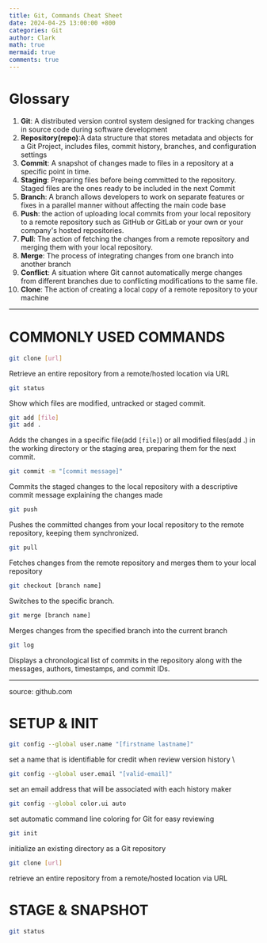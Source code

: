 ```yaml
---
title: Git, Commands Cheat Sheet
date: 2024-04-25 13:00:00 +800
categories: Git
author: Clark
math: true
mermaid: true
comments: true
---
```

<!-- markdownlint-capture -->
<!-- markdownlint-disable -->
# Glossary 
1. **Git**: A distributed version control system designed for tracking changes in source code during software development
2. **Repository(repo)**:A data structure that stores metadata and objects for a Git Project, includes files, commit history, branches, and configuration settings
3. **Commit**: A snapshot of changes made to files in a repository at a specific point in time. 
4. **Staging**: Preparing files before being committed to the repository. Staged files are the ones ready to be included in the next Commit
5. **Branch**: A branch allows developers to work on separate features or fixes in a parallel manner without affecting the main code base
6. **Push**: the action of uploading local commits from your local repository to a remote repository such as GitHub or GitLab or your own or your company's hosted repositories. 
7. **Pull**: The action of fetching the changes from a remote repository and merging them with your local repository.
8. **Merge**: The process of integrating changes from one branch into another branch
9. **Conflict**: A situation where Git cannot automatically merge changes from different branches due to conflicting modifications to the same file.
10. **Clone**: The action of creating a local copy of a remote repository to your machine


---
# COMMONLY USED COMMANDS
```bash
git clone [url]
```
Retrieve an entire repository from a remote/hosted location via URL

```bash
git status
```

Show which files are modified, untracked or staged commit.

```bash
git add [file] 
git add .
```

Adds the changes in a specific file(add `[file]`) or all modified files(add .) in the working directory or the staging area, preparing them for the next commit.

```bash
git commit -m "[commit message]"
```

Commits the staged changes to the local repository with a descriptive commit message explaining the changes made

```bash
git push
```

Pushes the committed changes from your local repository to the remote repository, keeping them synchronized.

```bash
git pull
```

Fetches changes from the remote repository and merges them to your local repository

```bash
git checkout [branch name]
```

Switches to the specific branch.

```bash
git merge [branch name]
```

Merges changes from the specified branch into the current branch

```bash
git log
```

Displays a chronological list of commits in the repository along with the messages, authors, timestamps, and commit IDs.


<!-- markdownlint-restore -->

---


source: github.com
# SETUP & INIT

```bash
git config --global user.name "[firstname lastname]"
```

set a name that is identifiable for credit when review version history \

```bash
git config --global user.email "[valid-email]"
```

set an email address that will be associated with each history maker

```bash
git config --global color.ui auto
```

set automatic command line coloring for Git for easy reviewing

```bash
git init
```

initialize an existing directory as a Git repository

```bash
git clone [url]
```

retrieve an entire repository from a remote/hosted location via URL

# STAGE & SNAPSHOT
```bash
git status
```

